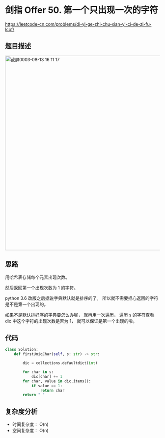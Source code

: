 剑指 Offer 50. 第一个只出现一次的字符
====
https://leetcode-cn.com/problems/di-yi-ge-zhi-chu-xian-yi-ci-de-zi-fu-lcof/

## 题目描述
<img width="631" alt="截屏0003-08-13 16 11 17" src="https://user-images.githubusercontent.com/10908630/129321418-0dbe8109-e7ae-44c1-baaa-689e13369c23.png">

## 思路
用哈希表存储每个元素出现次数。

然后返回第一个出现次数为 1 的字符。

python 3.6 改版之后据说字典默认就是排序的了， 所以就不需要担心返回的字符是不是第一个出现的。

如果不是默认排好序的字典要怎么办呢， 就再用一次遍历， 遍历 s 的字符查看 dic 中这个字符的出现次数是否为 1， 就可以保证是第一个出现的啦。

## 代码
```python
class Solution:
    def firstUniqChar(self, s: str) -> str:

        dic = collections.defaultdict(int)

        for char in s:
            dic[char] += 1
        for char, value in dic.items():
            if value == 1:
                return char
        return " "
```

## 复杂度分析
- 时间复杂度： O(n)
- 空间复杂度： O(n)
